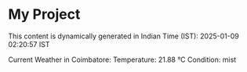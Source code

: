 # My Project

This content is dynamically generated in Indian Time (IST): 2025-01-09 02:20:57 IST


Current Weather in Coimbatore:
Temperature: 21.88 °C
Condition: mist
